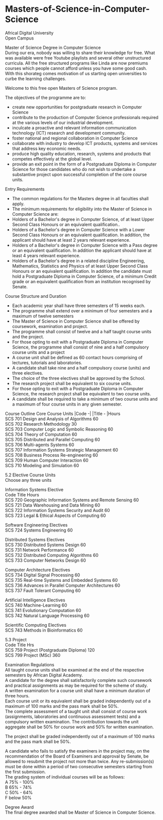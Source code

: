 # Masters-of-Science-in-Computer-Science

Africal Digital University<br>
Open Campus<br>

Master of Science Degree in Computer Science<br>
During our era, nobody was willing to share their knowledge for free. What was available were free Youtube playlists and several other unstructured curricula. All the free structured programs like Linda are now premiums courses which people cannot afford unless you have some good cash.<br>
With this shorateg comes motivation of us starting open universities to curbe the learning challenges.<br>

Welcome to this free open Masters of Science program.<br>

The objectives of the programme are to:<br>
* create new opportunities for postgraduate research in Computer Science
* contribute to the production of Computer Science professionals required at the various levels of our industrial development.
* inculcate a proactive and relevant information communication technology (ICT) research and development community.
*	foster national and regional collaboration in Computer Science
*	collaborate with industry to develop ICT products, systems and services that address key economic needs.
*	produce high quality education, research, systems and products that competes effectively at the global level.
*	provide an exit point in the form of a Postgraduate Diploma in Computer Science for those candidates who do not wish to undertake a substantive project upon successful completion of the core course units.

Entry Requirements<br>
*	The common regulations for the Masters degree in all faculties shall apply.
*	The minimum requirements for eligibility into the Master of Science in Computer Science are:
*	Holders of a Bachelor's degree in Computer Science, of at least Upper Second Class Honours or an equivalent qualification..
*	Holders of a Bachelor's degree in Computer Science with a Lower Second Class Honours or an equivalent qualification. In addition, the applicant should have at least 2 years relevant experience.
*	Holders of a Bachelor's degree in Computer Science with a Pass degree or an equivalent qualification. In addition the applicant should have at least 4 years relevant experience.
*	Holders of a Bachelor's degree in a related discipline Engineering, Mathematics, Statistics and Physics of at least Upper Second Class Honours or an equivalent qualification. In addition the candidate must hold a Postgraduate Diploma in Computer Science, of a minimum Credit grade or an equivalent qualification from an institution recognised by Senate.

Course Structure and Duration<br>
* Each academic year shall have three semesters of 15 weeks each.
* The programme shall extend over a minimum of four semesters and a maximum of twelve semesters
* The Master of Science in Computer Science shall be offered by coursework, examination and project.
* The programme shall consist of twelve and a half taught course units and the project.
* For those opting to exit with a Postgraduate Diploma in Computer Science, the programme shall consist of nine and a half compulsory course units and a project
* A course unit shall be defined as 60 contact hours comprising of lectures, tutorials and laboratories.
* A candidate shall take nine and a half compulsory course (units) and three electives.
* The choice of the three electives shall be approved by the School.
* The research project shall be equivalent to six course units.
* For those opting to exit with a Postgraduate Diploma in Computer Science, the research project shall be equivalent to two course units.
* A candidate shall be required to take a minimum of two course units and a maximum of four course units in any given semester.

Course Outline
Core Course Units
|Code -|      |Title - 	|Hours<br>
 SCS 701	 Design and Analysis of Algorithms            	60<br>
 SCS 702	 Research Methodology	                         30<br>
 SCS 703	 Computer Logic and Symbolic Reasoning	        60<br>
 SCS 704	 Theory of Computation	                        60<br>
 SCS 705	 Distributed and Parallel Computing	           60<br>
 SCS 706	 Multi-agents Systems	                         60<br>
 SCS 707	 Information Systems Strategic Management	60<br>
 SCS 708	 Business Process Re-engineering	60<br>
 SCS 709	 Human Computer Interaction	60<br>
SCS 710 	Modeling and Simulation	60<br>
 	 	 
5.2  Elective Course Units<br>
Choose any three units <br>
 
Information Systems Elective	 <br>
Code	Title	Hours<br>
SCS 720	Geographic Information Systems and Remote Sensing	60<br>
SCS 721	Data Warehousing and Data Mining	60<br>
SCS 722	Information Systems Security and Audit	60<br>
SCS 723	Legal & Ethical Aspects of Computing	60<br>

Software Engineering Electives	 <br>
SCS 724	Systems Engineering	60<br>

Distributed Systems Electives	 <br>
SCS 730	Distributed Systems Design	60<br>
SCS 731	Network Performance	60<br>
SCS 732	Distributed Computing Algorithms	60<br>
SCS 733	Computer Networks Design	60<br>
 	
Computer Architecture Electives	 <br>
SCS 734	Digital Signal Processing	60<br>
SCS 735	Real-time Systems and Embedded Systems	60<br>
SCS 736	Advances in Parallel Computer Architectures	60<br>
SCS 737	Fault Tolerant Computing	60<br>
 	
Artificial Intelligence Electives	 <br>
SCS 740	Machine-Learning	60<br>
SCS 741	Evolutionary Computation	60<br>
SCS 742	Natural Language Processing	60<br>

Scientific Computing Electives	 <br>
SCS 743	Methods in Bioinformatics 	60<br>
 	 	 
5.3 Project<br>
Code	Title	Hrs<br>
SCS 759	Project (Postgraduate Diploma)	120<br>
SCS 799	Project (MSc)	360<br>

Examination Regulations<br>
All taught course units shall be examined at the end of the respective semesters by African Digital Academy.<br>
A candidate for the degree shall satisfactorily complete such coursework and practical assignments as may be required for the scheme of study.<br>
A written examination for a course unit shall have a minimum duration of three hours.<br>
Each course unit or its equivalent shall be graded independently out of a maximum of 100 marks and the pass mark shall be 50%.<br>
The complete assessment of a taught unit shall consist of course work (assignments, laboratories and continuous assessment tests) and a compulsory written examination.  The contribution towards the unit aggregate shall be 50% for course work and 50% for written examination.<br>

The project shall be graded independently out of a maximum of 100 marks and the pass mark shall be 50%.<br>

A candidate who fails to satisfy the examiners in the project may, on the recommendation of the Board of Examiners and approval by Senate, be allowed to resubmit the project not more than twice. Any re-submission(s) must be done within a period of two consecutive semesters starting from the first submission.<br>
The grading system of individual courses will be as follows:<br>
A     75% - 100%<br>
B      65% - 74%<br>
C     50% -     64%<br>
F      below 50%<br>

Degree Award<br>
The final degree awarded shall be Master of Science in Computer Science.<br>

